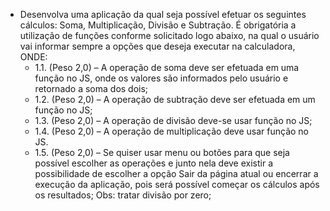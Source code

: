 - Desenvolva uma aplicação da qual seja possível efetuar os seguintes cálculos: Soma,
Multiplicação, Divisão e Subtração. É obrigatória a utilização de funções conforme
solicitado logo abaixo, na qual o usuário vai informar sempre a opções que deseja
executar na calculadora, ONDE:
    - 1.1. (Peso 2,0) – A operação de soma deve ser efetuada em uma função no JS,
onde os valores são informados pelo usuário e retornado a soma dos dois;
    - 1.2. (Peso 2,0) – A operação de subtração deve ser efetuada em um função no
JS;
    - 1.3. (Peso 2,0) – A operação de divisão deve-se usar função no JS;
    - 1.4. (Peso 2,0) – A operação de multiplicação deve usar função no JS.
    - 1.5. (Peso 2,0) – Se quiser usar menu ou botões para que seja possível
escolher as operações e junto nela deve existir a possibilidade de escolher a
opção Sair da página atual ou encerrar a execução da aplicação, pois será
possível começar os cálculos após os resultados;
Obs: tratar divisão por zero;